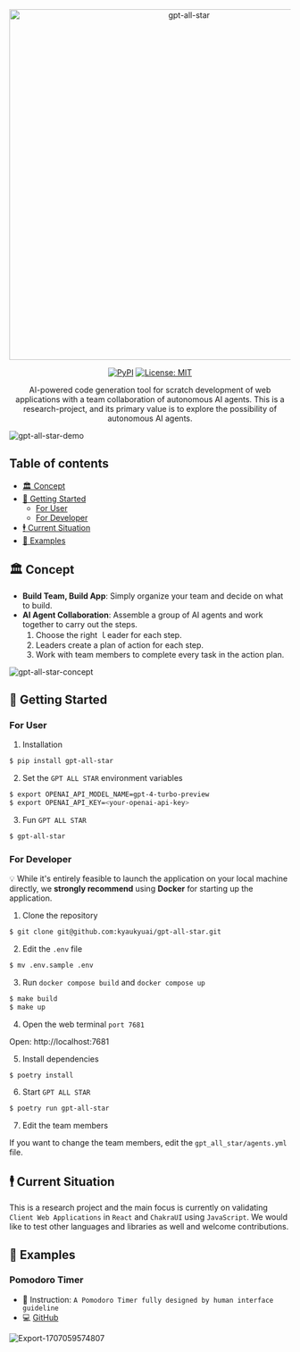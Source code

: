 <div align="center">
<img width="628" alt="gpt-all-star" src="https://github.com/kyaukyuai/gpt-all-star/assets/1140707/dc46fbf4-16f9-4989-801d-7df65af0c696">

[![PyPI](https://img.shields.io/pypi/v/gpt-all-star.svg)](https://pypi.org/project/gpt-all-star/) [![License: MIT](https://img.shields.io/badge/License-MIT-green.svg)](https://opensource.org/licenses/MIT)

<p>
AI-powered code generation tool for scratch development of web applications with a team collaboration of autonomous AI agents.
This is a research-project, and its primary value is to explore the possibility of autonomous AI agents.
</p>
</div>

![gpt-all-star-demo](https://github.com/kyaukyuai/gpt-all-star/assets/1140707/1ec23255-7463-4510-90fc-80b15eb64cb9)

<h2>Table of contents</h2>
</hr>

- [🏛 Concept](#-concept)
- [🐳 Getting Started](#-getting-started)
  - [For User](#for-user)
  - [For Developer](#for-developer)
- [🕴 Current Situation](#-current-situation)
- [🔎 Examples](#-examples)

## 🏛 Concept

- **Build Team, Build App**: Simply organize your team and decide on what to build.
- **AI Agent Collaboration**: Assemble a group of AI agents and work together to carry out the steps.
  1. Choose the right ｌeader for each step.
  2. Leaders create a plan of action for each step.
  3. Work with team members to complete every task in the action plan.

![gpt-all-star-concept](https://github.com/kyaukyuai/gpt-all-star/assets/1140707/77bdd5fa-afe9-4e3c-8dfd-85399852aec6)

## 🐳 Getting Started

### For User

1. Installation

```bash
$ pip install gpt-all-star
```

2. Set the `GPT ALL STAR` environment variables

```bash
$ export OPENAI_API_MODEL_NAME=gpt-4-turbo-preview
$ export OPENAI_API_KEY=<your-openai-api-key>
```

3. Fun `GPT ALL STAR`

```bash
$ gpt-all-star
```

### For Developer

:bulb: While it's entirely feasible to launch the application on your local machine directly, we **strongly recommend** using **Docker** for starting up the application.

1. Clone the repository

```bash
$ git clone git@github.com:kyaukyuai/gpt-all-star.git
```

2. Edit the `.env` file

```bash
$ mv .env.sample .env
```

3. Run `docker compose build` and `docker compose up`

```bash
$ make build
$ make up
```

4. Open the web terminal `port 7681`

Open: http://localhost:7681

5. Install dependencies

```bash
$ poetry install
```

6. Start `GPT ALL STAR`

```bash
$ poetry run gpt-all-star
```

7. Edit the team members

If you want to change the team members, edit the `gpt_all_star/agents.yml` file.

## 🕴 Current Situation

This is a research project and the main focus is currently on validating `Client Web Applications` in `React` and `ChakraUI` using `JavaScript`.
We would like to test other languages and libraries as well and welcome contributions.

## 🔎 Examples

### Pomodoro Timer

- 💬 Instruction: `A Pomodoro Timer fully designed by human interface guideline`
- 💻️ [GitHub](https://github.com/gpt-all-star/pomodoro)

![Export-1707059574807](https://github.com/kyaukyuai/gpt-all-star/assets/1140707/c194dced-d179-4d1e-8e5d-f89dbafa00ee)
